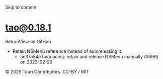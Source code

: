 Skip to content
# tao@0.18.1
ReturnView on GitHub
  * Retain NSMenu reference instead of autoreleasing it. 
    * 5c37a54a fix(macos): retain and release NSMenu manually (#699) on 2023-02-20


© 2025 Tauri Contributors. CC-BY / MIT
